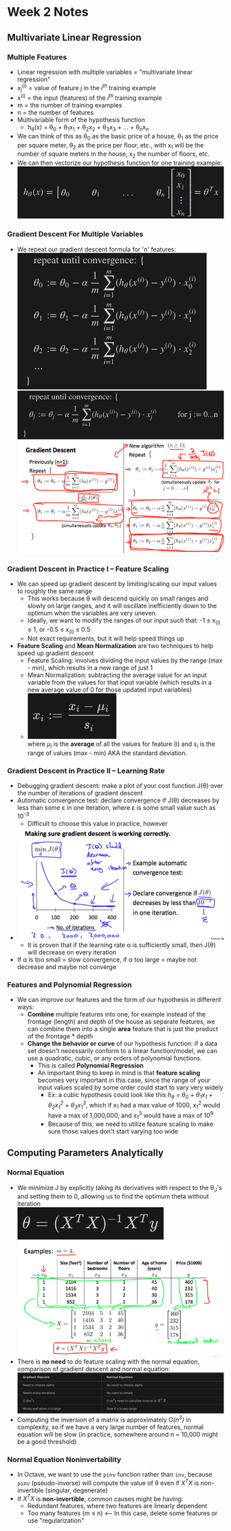 # Week 2 Notes

## Multivariate Linear Regression

### Multiple Features
- Linear regression with multiple variables = "multivariate linear regression"
- x<sub>j</sub><sup>(i)</sup> = value of feature <i>j</i> in the <i>i<sup>th</sup></i> training example
- x<sup>(i)</sup> = the input (features) of the <i>i<sup>th</sup></i> training example
- m = the number of training examples
- n = the number of features
- Multivariable form of the hypothesis function
  - h<sub>&theta;</sub>(x) = &theta;<sub>0</sub> + &theta;<sub>1</sub>x<sub>1</sub> + &theta;<sub>2</sub>x<sub>2</sub> + &theta;<sub>3</sub>x<sub>3</sub> + ... + &theta;<sub>n</sub>x<sub>n</sub>
- We can think of this as &theta;<sub>0</sub> as the basic price of a house, &theta;<sub>1</sub> as the price per square meter, &theta;<sub>2</sub> as the price per floor, etc., with x<sub>1</sub> will be the number of square meters in the house, x<sub>2</sub> the number of floors, etc.
- We can then vectorize our hypothesis function for one training example:
  ![Hypothesis Function Vectorized](images/hypothesis_vectorization.png)
### Gradient Descent For Multiple Variables
- We repeat our gradient descent formula for 'n' features:<br />
  ![Gradient Descent For Multiple Variables 1](images/gradient_descent_for_multiple_variables_1.png)<br />
  ![Gradient Descent For Multiple Variables 2](images/gradient_descent_for_multiple_variables_2.png)<br />
  ![Gradient Descent For Multiple Variables 3](images/gradient_descent_for_multiple_variables_3.png)
### Gradient Descent in Practice I – Feature Scaling
- We can speed up gradient descent by limiting/scaling our input values to roughly the same range
  - This works because &theta; will descend quickly on small ranges and slowly on large ranges, and it will oscillate inefficiently down to the optimum when the variables are very uneven.
  - Ideally, we want to modify the ranges of our input such that: -1 &le; x<sub>(i)</sub> &le; 1, or -0.5 &le; x<sub>(i)</sub> &le; 0.5
  - Not exact requirements, but it will help speed things up
- <b>Feature Scaling</b> and <b>Mean Normalization</b> are two techniques to help speed up gradient descent
  - Feature Scaling: involves dividing the input values by the range (max - min), which results in a new range of just 1
  - Mean Normalization: subtracting the average value for an input variable from the values for that input variable (which results in a new average value of 0 for those updated input variables)
  - ![Feature Scaling and Mean Normalization](images/feature_scaling_mean_normalization.png)<br />
  where <i>&mu;<sub>i</sub></i> is the <b>average</b> of all the values for feature (i) and <i>s<sub>i</sub></i> is the range of values (max - min) AKA the standard deviation.
### Gradient Descent in Practice II – Learning Rate
- Debugging gradient descent: make a plot of your cost function J(&theta;) over the number of iterations of gradient descent<br />
- Automatic convergence test: declare convergence if J(&theta;) decreases by less than some &epsilon; in one iteration, where &epsilon; is some small value such as 10<sup>-3</sup>
  - Difficult to choose this value in practice, however
- ![Gradient Descent Debugging 1](images/gradient_descent_debugging_1.png)
  - It is proven that if the learning rate &alpha; is sufficiently small, then J(&theta;) will decrease on every iteration
- If &alpha; is too small = slow convergence, if &alpha; too large = maybe not decrease and maybe not converge
### Features and Polynomial Regression
- We can improve our features and the form of our hypothesis in different ways:
  - <b>Combine</b> multiple features into one, for example instead of the frontage (length) and depth of the house as separate features, we can combine them into a single <b>area</b> feature that is just the product of the frontage * depth
  - <b>Change the behavior or curve</b> of our hypothesis function: if a data set doesn't necessarily conform to a linear function/model, we can use a quadratic, cubic, or any orders of polynomial functions.
    - This is called <b>Polynomial Regression</b>
    - An important thing to keep in mind is that <b>feature scaling</b> becomes very important in this case, since the range of your input values scaled by some order could start to vary very widely
      - Ex: a cubic hypothesis could look like this <i>h<sub>&theta;</sub> = &theta;<sub>0</sub> + &theta;<sub>1</sub>x<sub>1</sub> + &theta;<sub>2</sub>x<sub>1</sub><sup>2</sup> + &theta;<sub>3</sub>x<sub>1</sub><sup>3</sup></i>, which if x<sub>1</sub> had a max value of 1000, x<sub>1</sub><sup>2</sup> would have a max of 1,000,000, and x<sub>1</sub><sup>3</sup> would have a max of 10<sup>9</sup>
      - Because of this, we need to utilize feature scaling to make sure those values don't start varying too wide

## Computing Parameters Analytically

### Normal Equation
- We minimize J by explicitly taking its derivatives with respect to the &theta;<sub>J</sub>'s and setting them to 0, allowing us to find the optimum theta without iteration<br />
![Normal Equation 1](images/normal_equation_1.png)<br />
![Normal Equation 2](images/normal_equation_2.png)
- There is <b>no need</b> to do feature scaling with the normal equation, comparison of gradient descent and normal equation:<br />
![Normal Equation 3](images/normal_equation_3.png)
- Computing the inversion of a matrix is approximately <i>O(n<sup>3</sup>)</i> in complexity, so if we have a very large number of features, normal equation will be slow (in practice, somewhere around n = 10,000 might be a good threshold)
### Normal Equation Noninvertability
- In Octave, we want to use the `pinv` function rather than `inv`, because `pinv` (pseudo-inverse) will compute the value of &theta; even if <i>X<sup>T</sup>X</i> is non-invertible (singular, degenerate)
- If <i>X<sup>T</sup>X</i> is <b>non-invertible</b>, common causes might be having:
  - Redundant features, where two features are linearly dependent
  - Too many features (m &le; n) <-- In this case, delete some features or use "regularization"